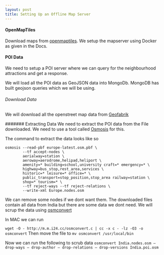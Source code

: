 ```yaml
---
layout: post
title: Setting Up an Offline Map Server 
---
```


#### OpenMapTiles

Download maps from [openmaptiles](https://openmaptiles.com/).
We setup the mapserver using Docker as given in the Docs.

#### POI Data

We need to setup a POI server where we can query for the neighbourhood
attractions and get a response.

We will load all the POI data as GeoJSON data into MongoDb. MongoDB has built
geojson queries which we will be using.

###### Download Data
We will download all the openstreet map data from 
[Geofabrik](http://download.geofabrik.de/)

####### Extracting Data
We need to extract the POI data from the File downloaded.
We need to use a tool called 
[Osmosis](https://wiki.openstreetmap.org/wiki/Osmosis) for this.

The command to extract the data looks like so

```
osmosis --read-pbf europe-latest.osm.pbf \
        --tf accept-nodes \
        aerialway=station \
        aeroway=aerodrome,helipad,heliport \
        amenity=* building=school,university craft=* emergency=* \
        highway=bus_stop,rest_area,services \
        historic=* leisure=* office=* \
        public_transport=stop_position,stop_area railway=station \
        shop=* tourism=* \
        --tf reject-ways --tf reject-relations \
        --write-xml Europe.nodes.osm
```
We can remove some nodes if we dont want them.
The downloaded files contain all data from India but there are some data we dont
need. We will scrup the data using 
[osmconvert](https://wiki.openstreetmap.org/wiki/Osmconvert#Linux)

In MAC we can run 

`wget -O - http://m.m.i24.cc/osmconvert.c | cc -x c - -lz -O3 -o osmconvert`
Then move the file to `mv osmconvert /usr/local/bin`

Now we can run the following to scrub data
`osmconvert India.nodes.osm — drop-ways — drop-author — drop-relations —
drop-versions India.poi.osm`




				



